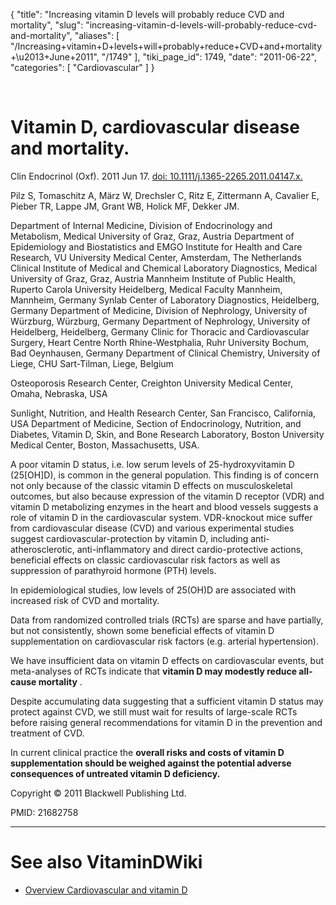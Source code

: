 {
  "title": "Increasing vitamin D levels will probably reduce CVD and mortality",
  "slug": "increasing-vitamin-d-levels-will-probably-reduce-cvd-and-mortality",
  "aliases": [
    "/Increasing+vitamin+D+levels+will+probably+reduce+CVD+and+mortality+\u2013+June+2011",
    "/1749"
  ],
  "tiki_page_id": 1749,
  "date": "2011-06-22",
  "categories": [
    "Cardiovascular"
  ]
}

&nbsp;

# Vitamin D, cardiovascular disease and mortality.

Clin Endocrinol (Oxf). 2011 Jun 17. [doi: 10.1111/j.1365-2265.2011.04147.x.](https://doi.org/10.1111/j.1365-2265.2011.04147.x.) 

Pilz S, Tomaschitz A, März W, Drechsler C, Ritz E, Zittermann A, Cavalier E, Pieber TR, Lappe JM, Grant WB, Holick MF, Dekker JM.

Department of Internal Medicine, Division of Endocrinology and Metabolism, Medical University of Graz, Graz, Austria Department of Epidemiology and Biostatistics and EMGO Institute for Health and Care Research, VU University Medical Center, Amsterdam, The Netherlands Clinical Institute of Medical and Chemical Laboratory Diagnostics, Medical University of Graz, Graz, Austria Mannheim Institute of Public Health, Ruperto Carola University Heidelberg, Medical Faculty Mannheim, Mannheim, Germany Synlab Center of Laboratory Diagnostics, Heidelberg, Germany Department of Medicine, Division of Nephrology, University of Würzburg, Würzburg, Germany Department of Nephrology, University of Heidelberg, Heidelberg, Germany Clinic for Thoracic and Cardiovascular Surgery, Heart Centre North Rhine-Westphalia, Ruhr University Bochum, Bad Oeynhausen, Germany Department of Clinical Chemistry, University of Liege, CHU Sart-Tilman, Liege, Belgium 

Osteoporosis Research Center, Creighton University Medical Center, Omaha, Nebraska, USA 

Sunlight, Nutrition, and Health Research Center, San Francisco, California, USA Department of Medicine, Section of Endocrinology, Nutrition, and Diabetes, Vitamin D, Skin, and Bone Research Laboratory, Boston University Medical Center, Boston, Massachusetts, USA.

A poor vitamin D status, i.e. low serum levels of 25-hydroxyvitamin D (25<span>[OH]</span>D), is common in the general population. This finding is of concern not only because of the classic vitamin D effects on musculoskeletal outcomes, but also because expression of the vitamin D receptor (VDR) and vitamin D metabolizing enzymes in the heart and blood vessels suggests a role of vitamin D in the cardiovascular system. VDR-knockout mice suffer from cardiovascular disease (CVD) and various experimental studies suggest cardiovascular-protection by vitamin D, including anti-atherosclerotic, anti-inflammatory and direct cardio-protective actions, beneficial effects on classic cardiovascular risk factors as well as suppression of parathyroid hormone (PTH) levels. 

In epidemiological studies, low levels of 25(OH)D are associated with increased risk of CVD and mortality. 

Data from randomized controlled trials (RCTs) are sparse and have partially, but not consistently, shown some beneficial effects of vitamin D supplementation on cardiovascular risk factors (e.g. arterial hypertension). 

We have insufficient data on vitamin D effects on cardiovascular events, but meta-analyses of RCTs indicate that  **vitamin D may modestly reduce all-cause mortality** . 

Despite accumulating data suggesting that a sufficient vitamin D status may protect against CVD, we still must wait for results of large-scale RCTs before raising general recommendations for vitamin D in the prevention and treatment of CVD. 

In current clinical practice the  **overall risks and costs of vitamin D supplementation should be weighed against the potential adverse consequences of untreated vitamin D deficiency.** 

Copyright © 2011 Blackwell Publishing Ltd.

PMID:     21682758

- - - - - - - - - - - - 

# See also VitaminDWiki

* [Overview Cardiovascular and vitamin D](/posts/overview-cardiovascular-and-vitamin-d)

